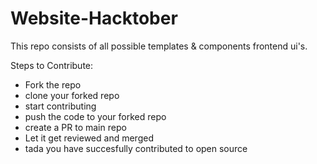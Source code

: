 # Website-Hacktober

This repo consists of all possible templates & components frontend ui's.

Steps to Contribute:

* Fork the repo
* clone your forked repo
* start contributing
* push the code to your forked repo 
* create a PR to main repo 
* Let it get reviewed and merged 
* tada you have succesfully contributed to open source
